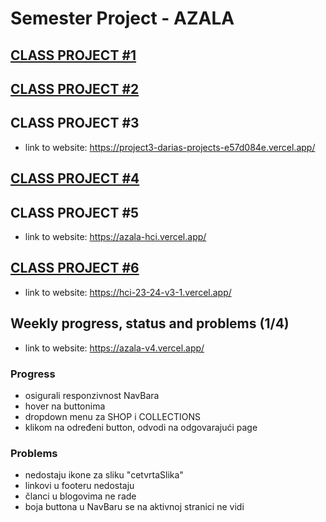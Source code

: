 ﻿# Semester Project - AZALA <!-- omit in toc -->
## [CLASS PROJECT #1](https://github.com/dariaar/HCI-23-24/tree/main/class-projects/class-project-1)

## [CLASS PROJECT #2](https://github.com/dariaar/HCI-23-24/tree/main/class-projects/class-project-2)

## CLASS PROJECT #3 
- link to website: https://project3-darias-projects-e57d084e.vercel.app/

## [CLASS PROJECT #4](https://github.com/dariaar/HCI-23-24/tree/main/class-projects/class-project-4)

## CLASS PROJECT #5
- link to website: https://azala-hci.vercel.app/

## [CLASS PROJECT #6](https://github.com/dariaar/HCI-23-24/tree/main/class-projects/class-project-6)
- link to website: https://hci-23-24-v3-1.vercel.app/

## Weekly progress, status and problems (1/4)
- link to website: https://azala-v4.vercel.app/
### Progress
- osigurali responzivnost NavBara
- hover na buttonima
- dropdown menu za SHOP i COLLECTIONS
- klikom na određeni button, odvodi na odgovarajući page
### Problems
- nedostaju ikone za sliku "cetvrtaSlika"
- linkovi u footeru nedostaju
- članci u blogovima ne rade
- boja buttona u NavBaru se na aktivnoj stranici ne vidi


